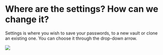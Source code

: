 # Where are the settings? How can we change it?

<p class="no-margin">Settings is where you wish to save your passwords, to a new vault or clone an existing one. You can choose it through the drop-down arrow.</p>
<p class="no-margin"></p>
<div class="intercom-container"><img src="/assets/img/teams-pro/image_60.png"></div>


<Hubspot />
<Clarity />
<GoogleAnalytics />
